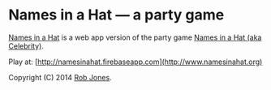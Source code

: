# Names in a Hat — a party game

[Names in a Hat](http://www.namesinahat.org) is a web app version of the party game [Names in a Hat (aka Celebrity)](https://en.wikipedia.org/wiki/Celebrity_(game)).

Play at: [http://namesinahat.firebaseapp.com](http://www.namesinahat.org)

Copyright (C) 2014 [Rob Jones](http://twitter.com/robjones).